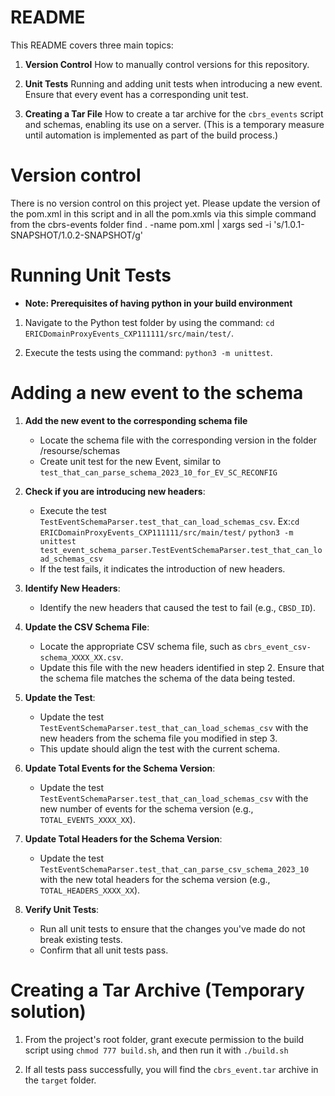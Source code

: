# README

This README covers three main topics:

1. **Version Control**
   How to manually control versions for this repository.

2. **Unit Tests**
   Running and adding unit tests when introducing a new event. Ensure that every event has a corresponding unit test.

3. **Creating a Tar File**
   How to create a tar archive for the `cbrs_events` script and schemas, enabling its use on a server. (This is a temporary measure until automation is implemented as part of the build process.)

# Version control

There is no version control on this project yet.
Please update the version of the pom.xml in this script and in all the pom.xmls via this simple command from the cbrs-events folder
find .  -name pom.xml | xargs sed -i 's/1.0.1-SNAPSHOT/1.0.2-SNAPSHOT/g'

# Running Unit Tests
 - **Note: Prerequisites of having python in your build environment**

1. Navigate to the Python test folder by using the command: `cd ERICDomainProxyEvents_CXP111111/src/main/test/`.

2. Execute the tests using the command: `python3 -m unittest`.

# Adding a new event to the schema

1. **Add the new event to the corresponding schema file**
    - Locate the schema file with the corresponding version in the folder /resourse/schemas
    - Create unit test for the new Event, similar to `test_that_can_parse_schema_2023_10_for_EV_SC_RECONFIG`
   
2. **Check if you are introducing new headers**:
   - Execute the test `TestEventSchemaParser.test_that_can_load_schemas_csv`.
     Ex:`cd ERICDomainProxyEvents_CXP111111/src/main/test/`
         `python3 -m unittest test_event_schema_parser.TestEventSchemaParser.test_that_can_load_schemas_csv`
   - If the test fails, it indicates the introduction of new headers.

3. **Identify New Headers**:
   - Identify the new headers that caused the test to fail (e.g., `CBSD_ID`).

4. **Update the CSV Schema File**:
   - Locate the appropriate CSV schema file, such as `cbrs_event_csv-schema_XXXX_XX.csv`.
   - Update this file with the new headers identified in step 2. Ensure that the schema file matches the schema of the data being tested.

5. **Update the Test**:
   - Update the test `TestEventSchemaParser.test_that_can_load_schemas_csv` with the new headers from the schema file you modified in step 3.
   - This update should align the test with the current schema.

6. **Update Total Events for the Schema Version**:
   - Update the test `TestEventSchemaParser.test_that_can_load_schemas_csv` with the new number of events for the schema version (e.g., `TOTAL_EVENTS_XXXX_XX`).

7. **Update Total Headers for the Schema Version**:
   - Update the test `TestEventSchemaParser.test_that_can_parse_csv_schema_2023_10` with the new total headers for the schema version (e.g., `TOTAL_HEADERS_XXXX_XX`).

8. **Verify Unit Tests**:
   - Run all unit tests to ensure that the changes you've made do not break existing tests.
   - Confirm that all unit tests pass.

# Creating a Tar Archive (Temporary solution)

1. From the project's root folder, grant execute permission to the build script using `chmod 777 build.sh`, and then run it with `./build.sh`

2. If all tests pass successfully, you will find the `cbrs_event.tar` archive in the `target` folder.
